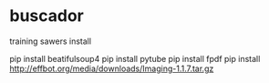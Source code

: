 # buscador
training sawers
install

pip install beatifulsoup4
pip install pytube
pip install fpdf
pip install http://effbot.org/media/downloads/Imaging-1.1.7.tar.gz
